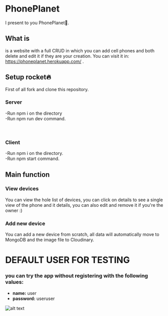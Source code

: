 # PhonePlanet

I present to you PhonePlanet📲. 

## What is
is a website with a full CRUD in which you can add cell phones and both delete and edit it if they are your creation. You can visit it in: https://phoneplanet.herokuapp.com/ . 


## Setup rocket🔥<br>
First of all fork and clone this repository.

### Server<br>
-Run npm i on the directory<br>
-Run npm run dev command.<br>
<br><br>

### Client<br>
-Run npm i on the directory.<br>
-Run npm start command.<br>

## Main function
### View devices
You can view the hole list of devices, you can click on details to see a single view of the phone and it details, you can also edit and remove it if you're the owner :)
### Add new device
You can add a new device from scratch, all data will automatically move to MongoDB and the image file to Cloudinary.<br>

# DEFAULT USER FOR TESTING
### you can try the app without registering with the following values:
- <strong>name:</strong> user
- <strong>password:</strong> useruser

![alt text](https://res.cloudinary.com/aliciarojo/image/upload/v1610925455/Screenshot_from_2021-01-18_00-12-20_k0aqha.png)
